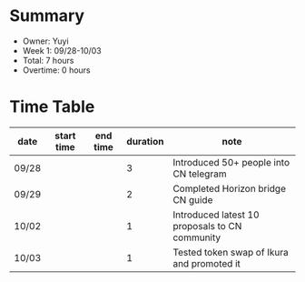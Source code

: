 # Summary
* Owner: Yuyi
* Week 1: 09/28-10/03
* Total: 7 hours
* Overtime: 0 hours

# Time Table
| date  | start time  | end time | duration  |  note |
|---|---|---|---|---|
| 09/28 |   |   | 3 | Introduced 50+ people into CN telegram  |
| 09/29 |   |   | 2 | Completed Horizon bridge CN guide |
| 10/02 |   |   | 1 | Introduced latest 10 proposals to CN community  |
| 10/03 |   |   | 1 | Tested token swap of Ikura and promoted it |
